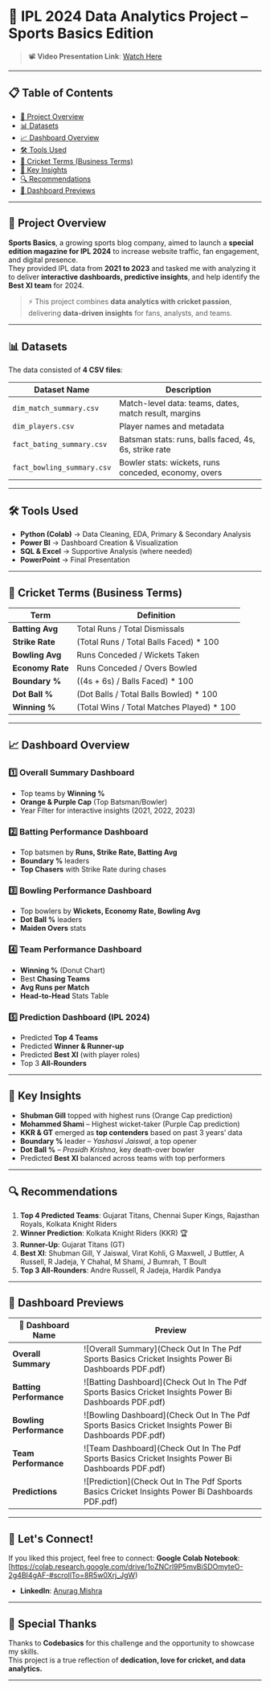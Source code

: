 # 🏏 IPL 2024 Data Analytics Project – Sports Basics Edition

> 📽️ **Video Presentation Link**: [Watch Here](https://youtu.be/Qz9WkNEv9pA?si=rd1v7b2bZfVF0LFB)


---

## 📋 Table of Contents
- [📌 Project Overview](#-project-overview)
- [📊 Datasets](#-datasets)
- [📈 Dashboard Overview](#-dashboard-overview)
- [🛠️ Tools Used](#-tools-used)
- [🏏 Cricket Terms (Business Terms)](#-cricket-terms-business-terms)
- [🎯 Key Insights](#-key-insights)
- [🔍 Recommendations](#-recommendations)
- [📸 Dashboard Previews](#-dashboard-previews)

---

## 📌 Project Overview

**Sports Basics**, a growing sports blog company, aimed to launch a **special edition magazine for IPL 2024** to increase website traffic, fan engagement, and digital presence.  
They provided IPL data from **2021 to 2023** and tasked me with analyzing it to deliver **interactive dashboards, predictive insights**, and help identify the **Best XI team** for 2024.

> ⚡ This project combines **data analytics with cricket passion**, delivering **data-driven insights** for fans, analysts, and teams.

---

## 📊 Datasets

The data consisted of **4 CSV files**:

| Dataset Name               | Description                                              |
|---------------------------|----------------------------------------------------------|
| `dim_match_summary.csv`   | Match-level data: teams, dates, match result, margins    |
| `dim_players.csv`         | Player names and metadata                                |
| `fact_bating_summary.csv` | Batsman stats: runs, balls faced, 4s, 6s, strike rate     |
| `fact_bowling_summary.csv`| Bowler stats: wickets, runs conceded, economy, overs     |

---

## 🛠️ Tools Used

- **Python (Colab)** → Data Cleaning, EDA, Primary & Secondary Analysis
- **Power BI** → Dashboard Creation & Visualization
- **SQL & Excel** → Supportive Analysis (where needed)
- **PowerPoint** → Final Presentation

---

## 🏏 Cricket Terms (Business Terms)

| Term               | Definition                                                                 |
|--------------------|----------------------------------------------------------------------------|
| **Batting Avg**    | Total Runs / Total Dismissals                                              |
| **Strike Rate**    | (Total Runs / Total Balls Faced) * 100                                     |
| **Bowling Avg**    | Runs Conceded / Wickets Taken                                              |
| **Economy Rate**   | Runs Conceded / Overs Bowled                                               |
| **Boundary %**     | ((4s + 6s) / Balls Faced) * 100                                            |
| **Dot Ball %**     | (Dot Balls / Total Balls Bowled) * 100                                     |
| **Winning %**      | (Total Wins / Total Matches Played) * 100                                  |

---

## 📈 Dashboard Overview

### 1️⃣ **Overall Summary Dashboard**
- Top teams by **Winning %**
- **Orange & Purple Cap** (Top Batsman/Bowler)
- Year Filter for interactive insights (2021, 2022, 2023)

### 2️⃣ **Batting Performance Dashboard**
- Top batsmen by **Runs, Strike Rate, Batting Avg**
- **Boundary %** leaders
- **Top Chasers** with Strike Rate during chases

### 3️⃣ **Bowling Performance Dashboard**
- Top bowlers by **Wickets, Economy Rate, Bowling Avg**
- **Dot Ball %** leaders
- **Maiden Overs** stats

### 4️⃣ **Team Performance Dashboard**
- **Winning %** (Donut Chart)
- Best **Chasing Teams**
- **Avg Runs per Match**
- **Head-to-Head** Stats Table

### 5️⃣ **Prediction Dashboard (IPL 2024)**
- Predicted **Top 4 Teams**
- Predicted **Winner & Runner-up**
- Predicted **Best XI** (with player roles)
- Top 3 **All-Rounders**

---

## 🎯 Key Insights

- **Shubman Gill** topped with highest runs (Orange Cap prediction)
- **Mohammed Shami** – Highest wicket-taker (Purple Cap prediction)
- **KKR & GT** emerged as **top contenders** based on past 3 years’ data
- **Boundary %** leader – *Yashasvi Jaiswal*, a top opener
- **Dot Ball %** – *Prasidh Krishna*, key death-over bowler
- Predicted **Best XI** balanced across teams with top performers

---

## 🔍 Recommendations

1. **Top 4 Predicted Teams**: Gujarat Titans, Chennai Super Kings, Rajasthan Royals, Kolkata Knight Riders
2. **Winner Prediction**: Kolkata Knight Riders (KKR) 🏆
3. **Runner-Up**: Gujarat Titans (GT)
4. **Best XI**: Shubman Gill, Y Jaiswal, Virat Kohli, G Maxwell, J Buttler, A Russell, R Jadeja, Y Chahal, M Shami, J Bumrah, T Boult
5. **Top 3 All-Rounders**: Andre Russell, R Jadeja, Hardik Pandya

---

## 📸 Dashboard Previews

| 🔹 Dashboard Name        | Preview                                     |
|-------------------------|---------------------------------------------|
| **Overall Summary**     | ![Overall Summary](Check Out In The Pdf Sports Basics Cricket Insights Power Bi Dashboards PDF.pdf)     |
| **Batting Performance** | ![Batting Dashboard](Check Out In The Pdf Sports Basics Cricket Insights Power Bi Dashboards PDF.pdf)   |
| **Bowling Performance** | ![Bowling Dashboard](Check Out In The Pdf Sports Basics Cricket Insights Power Bi Dashboards PDF.pdf)  |
| **Team Performance**    | ![Team Dashboard](Check Out In The Pdf Sports Basics Cricket Insights Power Bi Dashboards PDF.pdf)         |
| **Predictions**         | ![Prediction](Check Out In The Pdf Sports Basics Cricket Insights Power Bi Dashboards PDF.pdf)      |

---

## 🚀 Let's Connect!
If you liked this project, feel free to connect:
 **Google Colab Notebook**: [https://colab.research.google.com/drive/1oZNCrl9P5mvBiSDOmyteO-2g4BI4gAF-#scrollTo=8R5w0Xrj_JgW)
- **LinkedIn**: [Anurag Mishra](https://www.linkedin.com/in/anurag-mishra-b17051288/) 

---

## 🙏 Special Thanks
Thanks to **Codebasics** for this challenge and the opportunity to showcase my skills.  
This project is a true reflection of **dedication, love for cricket, and data analytics.**

---

